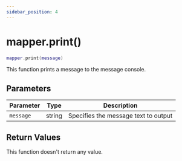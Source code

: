 ```yaml
---
sidebar_position: 4
---
```


# mapper.print()
```lua
mapper.print(message)
```
This function prints a message to the message console.


## Parameters
|Parameter|Type|Description|
|-|-|-|
|`message`|string|Specifies the message text to output


## Return Values
This function doesn't return any value.